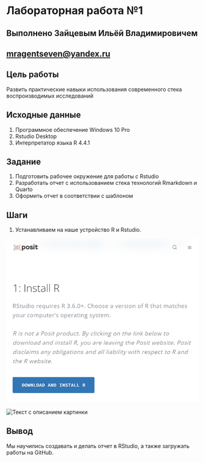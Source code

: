 # Лабораторная работа №1

## Выполнено Зайцевым Ильёй Владимировичем

## mragentseven@yandex.ru

## Цель работы 

Развить практические навыки использования современного стека воспроизводимых исследований

## Исходные данные

1. Программное обеспечение Windows 10 Pro
2. Rstudio Desktop
3. Интерпретатор языка R 4.4.1

## Задание

1. Подготовить рабочее окружение для работы с Rstudio
2. Разработать отчет с использованием стека технологий Rmarkdown и Quarto
3. Оформить отчет в соответствии с шаблоном

## Шаги

1. Устанавливаем на наше устройство R и Rstudio.

![## Скачиваем установочный файл R с сайта posit](img/1.png)

<image src="/img/1.png" alt="Текст с описанием картинки">

## Вывод

Мы научились создавать и делать отчет в RStudio, а также загружать работы на GitHub.
